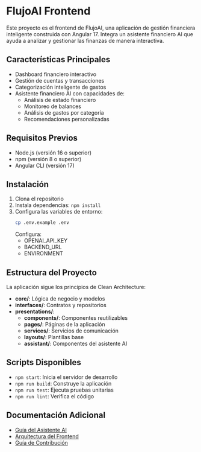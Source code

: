 # FlujoAI Frontend

Este proyecto es el frontend de FlujoAI, una aplicación de gestión financiera inteligente construida con Angular 17. Integra un asistente financiero AI que ayuda a analizar y gestionar las finanzas de manera interactiva.

## Características Principales

- Dashboard financiero interactivo
- Gestión de cuentas y transacciones
- Categorización inteligente de gastos
- Asistente financiero AI con capacidades de:
  - Análisis de estado financiero
  - Monitoreo de balances
  - Análisis de gastos por categoría
  - Recomendaciones personalizadas

## Requisitos Previos

- Node.js (versión 16 o superior)
- npm (versión 8 o superior)
- Angular CLI (versión 17)

## Instalación

1. Clona el repositorio
2. Instala dependencias: `npm install`
3. Configura las variables de entorno:
   ```bash
   cp .env.example .env
   ```
   Configura:
   - OPENAI_API_KEY
   - BACKEND_URL
   - ENVIRONMENT

## Estructura del Proyecto

La aplicación sigue los principios de Clean Architecture:

- **core/**: Lógica de negocio y modelos
- **interfaces/**: Contratos y repositorios
- **presentations/**:
  - **components/**: Componentes reutilizables
  - **pages/**: Páginas de la aplicación
  - **services/**: Servicios de comunicación
  - **layouts/**: Plantillas base
  - **assistant/**: Componentes del asistente AI

## Scripts Disponibles

- `npm start`: Inicia el servidor de desarrollo
- `npm run build`: Construye la aplicación
- `npm run test`: Ejecuta pruebas unitarias
- `npm run lint`: Verifica el código

## Documentación Adicional

- [Guía del Asistente AI](./docs/ai-assistant.md)
- [Arquitectura del Frontend](./docs/architecture.md)
- [Guía de Contribución](./CONTRIBUTING.md)